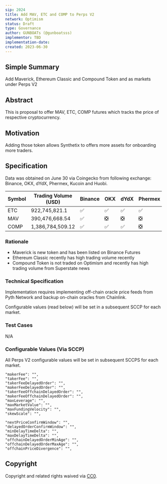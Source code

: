 ```yaml
---
sip: 2024
title: Add MAV, ETC and COMP to Perps V2
network: Optimism
status: Draft
type: Governance
author: GUNBOATs (@gunboatsss)
implementor: TBD
implementation-date:
created: 2023-06-30
---
```


<!--You can leave these HTML comments in your merged SIP and delete the visible duplicate text guides, they will not appear and may be helpful to refer to if you edit it again. This is the suggested template for new SIPs. Note that an SIP number will be assigned by an editor. When opening a pull request to submit your SIP, please use an abbreviated title in the filename, `sip-draft_title_abbrev.md`. The title should be 44 characters or less.-->



## Simple Summary

<!--"If you can't explain it simply, you don't understand it well enough." Simply describe the outcome the proposed changes intends to achieve. This should be non-technical and accessible to a casual community member.-->

Add Maverick, Ethereum Classic and Compound Token and as markets under Perps V2

## Abstract

<!--A short (~200 word) description of the proposed change, the abstract should clearly describe the proposed change. This is what *will* be done if the SIP is implemented, not *why* it should be done or *how* it will be done. If the SIP proposes deploying a new contract, write, "we propose to deploy a new contract that will do x".-->

This is proposal to offer MAV, ETC, COMP futures which tracks the price of respective cryptocurrency. 

## Motivation

<!--This is the problem statement. This is the *why* of the SIP. It should clearly explain *why* the current state of the protocol is inadequate.  It is critical that you explain *why* the change is needed, if the SIP proposes changing how something is calculated, you must address *why* the current calculation is innaccurate or wrong. This is not the place to describe how the SIP will address the issue!-->

Adding those token allows Synthetix to offers more assets for onboarding more traders.

## Specification

<!--The specification should describe the syntax and semantics of any new feature, there are five sections
1. Overview
2. Rationale
3. Technical Specification
4. Test Cases
5. Configurable Values
-->
Data was obtained on June 30 via Coingecko from following exchange: Binance, OKX, dYdX, Phermex, Kucoin and Huobi.

| Symbol | Trading Volume (USD) | Binance | OKX | dYdX | Phermex | Kucoin | Huobi |
|--------|----------------------|---------|-----|------|---------|--------|-------|
| ETC    | 922,745,821.1        | ✅      | ✅ | ✅   | ✅     |  ✅    |  ✅  |
| MAV    | 390,476,668.54       | ✅      | ❎ | ❎   | ❎     | ✅     | ❎   |
| COMP   | 1,386,784,509.12     | ✅      | ✅ | ✅   | ❎     | ✅     | ❎   |


### Rationale

<!--This is where you explain the reasoning behind how you propose to solve the problem. Why did you propose to implement the change in this way, what were the considerations and trade-offs. The rationale fleshes out what motivated the design and why particular design decisions were made. It should describe alternate designs that were considered and related work. The rationale may also provide evidence of consensus within the community, and should discuss important objections or concerns raised during discussion.-->

- Maverick is new token and has been listed on Binance Futures
- Ethereum Classic recently has high trading volume recently
- Compound Token is not traded on Optimism and recently has high trading volume from Superstate news

### Technical Specification

<!--The technical specification should outline the public API of the changes proposed. That is, changes to any of the interfaces Synthetix currently exposes or the creations of new ones.-->

Implementation requires implementing off-chain oracle price feeds from Pyth Network and backup on-chain oracles from Chainlink.

Configurable values (read below) will be set in a subsequent SCCP for each market.

### Test Cases

<!--Test cases for an implementation are mandatory for SIPs but can be included with the implementation..-->

N/A

### Configurable Values (Via SCCP)

<!--Please list all values configurable via SCCP under this implementation.-->

All Perps V2 configurable values will be set in subsequent SCCPS for each market.

    "makerFee": "",
    "takerFee": "",
    "takerFeeDelayedOrder": "",
    "makerFeeDelayedOrder": "",
    "takerFeeOffchainDelayedOrder": "",
    "makerFeeOffchainDelayedOrder": "",
    "maxLeverage": "",
    "maxMarketValue": "",
    "maxFundingVelocity": "",
    "skewScale": "",

    "nextPriceConfirmWindow": "",
    "delayedOrderConfirmWindow": "",
    "minDelayTimeDelta": "",
    "maxDelayTimeDelta": "",
    "offchainDelayedOrderMinAge": "",
    "offchainDelayedOrderMaxAge": "",
    "offchainPriceDivergence": "",

## Copyright

Copyright and related rights waived via [CC0](https://creativecommons.org/publicdomain/zero/1.0/).
